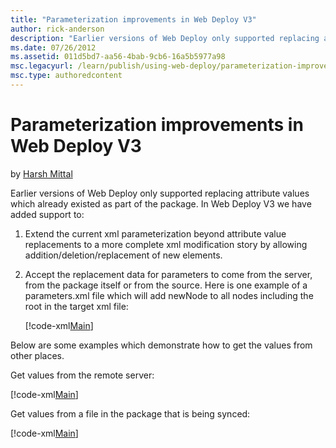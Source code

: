 ```yaml
---
title: "Parameterization improvements in Web Deploy V3"
author: rick-anderson
description: "Earlier versions of Web Deploy only supported replacing attribute values which already existed as part of the package. In Web Deploy V3 we have added support..."
ms.date: 07/26/2012
ms.assetid: 011d5bd7-aa56-4bab-9cb6-16a5b5977a98
msc.legacyurl: /learn/publish/using-web-deploy/parameterization-improvements-in-web-deploy-v3
msc.type: authoredcontent
---
```

# Parameterization improvements in Web Deploy V3

by [Harsh Mittal](https://twitter.com/harshmittal)

Earlier versions of Web Deploy only supported replacing attribute values which already existed as part of the package. In Web Deploy V3 we have added support to:

1. Extend the current xml parameterization beyond attribute value replacements to a more complete xml modification story by allowing addition/deletion/replacement of new elements.
2. Accept the replacement data for parameters to come from the server, from the package itself or from the source. Here is one example of a parameters.xml file which will add newNode to all nodes including the root in the target xml file:

    [!code-xml[Main](parameterization-improvements-in-web-deploy-v3/samples/sample1.xml)]

Below are some examples which demonstrate how to get the values from other places.

Get values from the remote server: 

[!code-xml[Main](parameterization-improvements-in-web-deploy-v3/samples/sample2.xml)]

Get values from a file in the package that is being synced:

[!code-xml[Main](parameterization-improvements-in-web-deploy-v3/samples/sample3.xml)]
